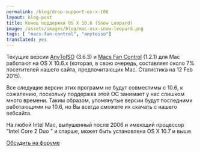 ```yaml
---
permalink: /blog/drop-support-os-x-106
layout: blog-post
title: Конец поддержки OS X 10.6 (Snow Leopard)
image: /assets/images/blog/mac-osx-snow-leopard.png
tags: [ "macs-fan-control", "anytoiso"]
translated: yes
---
```


Текущие версии [AnyToISO](/anytoiso) (3.6.3) и [Macs Fan Control](/macs-fan-control) (1.2.1) для Mac работают на OS X 10.6.x (которая, в свою очередь, составляет около 7% посетителей нашего сайта, предпочитающих Mac. Статистика на 12 Feb 2015).

Все следущие версии этих программ не будут совместимы с 10.6, к сожалению, поскольку поддержка этой ОС занимает у нас слишком много времени. Таким образом, упомянутые версии будут последними работающими на 10.6, но Вы всегда сможете их скачать с нашего вебсайта. 

На любой Intel Mac, выпушенный после 2006 и имеющий процессор "Intel Core 2 Duo " и старше, может быть установлена OS X 10.7 и выше. 

[Обсудить на форуме](http://forums.crystalidea.com/viewtopic.php?f=11&t=1230)